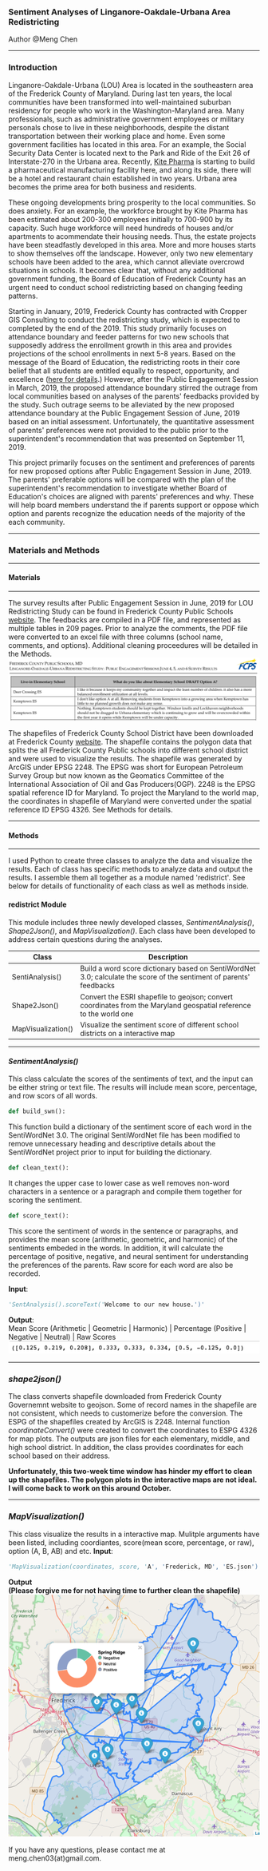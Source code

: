 ### Sentiment Analyses of Linganore-Oakdale-Urbana Area Redistricting

Author @Meng Chen

---------------------------
### Introduction

Linganore-Oakdale-Urbana (LOU) Area is located in the southeastern area of the Frederick County of Maryland. During last ten years, the local communities have been transformed into well-maintained suburban residency for people who work in the Washington-Maryland area. Many professionals, such as administrative government employees or military personals chose to live in these neighborhoods, despite the distant transportation between their working place and home. Even some government facilities has located in this area. For an example, the Social Security Data Center is located next to the Park and Ride of the Exit 26 of Interstate-270 in the Urbana area. Recently, [Kite Pharma](https://www.kitepharma.com) is starting to build a pharmaceutical manufacturing facility here, and along its side, there will be a hotel and restaurant chain established in two years. Urbana area becomes the prime area for both business and residents.

These ongoing developments bring prosperity to the local communities. So does anxiety. For an example, the workforce brought by Kite Pharma has been estimated about 200-300 employees initially to 700-900 by its capacity. Such huge workforce will need hundreds of houses and/or apartments to acommendate their housing needs. Thus, the estate projects have been steadfastly developed in this area. More and more houses starts to show themselves off the landscape. However, only two new elementary schools have been added to the area, which cannot alleviate overcrowd situations in schools. It becomes clear that, without any additional government funding, the Board of Education of Frederick County has an urgent need to conduct school redistricting based on changing feeding patterns.

Starting in January, 2019, Frederick County has contracted with Cropper GIS Consulting to conduct the redistricting study, which is expected to completed by the end of the 2019. This study primarily focuses on attendance boundary and feeder patterns for two new schools that supposedly address the enrollment growth in this area and provides projections of the school enrollments in next 5-8 years. Based on the message of the Board of Education, the redistricting roots in their core belief that all students are entitled equally to respect, opportunity, and excellence ([here for details](https://www.fcps.org/capital-program/linganore-oakdale-urbana-area-redistricting-study).) However, after the Public Engagement Session in March, 2019, the proposed attendance boundary stirred the outrage from local communities based on analyses of the parents' feedbacks provided by the study. Such outrage seems to be alleviated by the new proposed attendance boundary at the Public Engagement Session of June, 2019 based on an initial assessment. Unfortunately, the quantitative assessment of parents' preferences were not provided to the public prior to the superintendent's recommendation that was presented on September 11, 2019.

This project primarily focuses on the sentiment and preferences of parents for new proposed options after Public Engagement Session in June, 2019. The parents' preferable options will be compared with the plan of the superintendent's recommendation to investigate whether Board of Education's choices are aligned with  parents' preferences and why. These will help board members understand the if parents support or oppose which option and parents recognize the education needs of the majority of the each community.

---------------------------

### Materials and Methods

---------------------------

#### Materials

---------------------------

The survey results after Public Engagement Session in June, 2019 for LOU Redistricting Study can be found in Frederick County Public Schools [website](https://www.fcps.org/capital-program/lou-meetings). The feedbacks are compiled in a PDF file, and represented as multiple tables in 209 pages. Prior to analyze the comments, the PDF file were converted to an excel file with three columns (school name, comments, and options). Additional cleaning proceedures will be detailed in the Methods.
![](data/survey_example.png)

The shapefiles of Frederick County School District have been downloaded at Frederick County [website](https://www.frederickcountymd.gov/5969/Download-GIS-Data). The shapefile contains the polygon data that splits the all Frederick County Public schools into different school district and were used to visualize the results. The shapefile was generated by ArcGIS under EPSG 2248. The EPSG was short for European Petroleum Survey Group but now known as the Geomatics Committee of the International Association of Oil and Gas Producers(OGP). 2248 is the EPSG spatial reference ID for Maryland. To project the Maryland to the world map, the coordinates in shapefile of Maryland were converted under the spatial reference ID EPSG 4326. See Methods for details.

---------------------------

#### Methods
___________________________

I used Python to create three classes to analyze the data and visualize the results. Each of class has specific methods to analyze data and output the results. I assemble them all together as a module named 'redistrict'. See below for details of functionality of each class as well as methods inside.

#### redistrict Module
This module includes three newly developed classes, _SentimentAnalysis()_, _Shape2Json()_, and _MapVisualization()_. Each class have been developed to address certain questions during the analyses.

Class  | Description
------ | -----------
SentiAnalysis() | Build a word score dictionary based on SentiWordNet 3.0; calculate the score of the sentiment of parents' feedbacks
Shape2Json() | Convert the ESRI shapefile to geojson; convert coordinates from the Maryland geospatial reference to the world one
MapVisualization() | Visualize the sentiment score of different school districts on a interactive map

---------------------------

#### _SentimentAnalysis()_
This class calculate the scores of the sentiments of text, and the input can be either string or text file. The results will include mean score, percentage, and row scors of all words.

```Python
def build_swn():
```
This function build a dictionary of the sentiment score of each word in the SentiWordNet 3.0. The original SentiWordNet file has been modified to remove unnecessary heading and descriptive details about the SentiWordNet project prior to input for building the dictionary.

```Python
def clean_text():
```
It changes the upper case to lower case as well removes non-word characters in a sentence or a paragraph and compile them together for scoring the sentiment.

```Python
def score_text():
```
This score the sentiment of words in the sentence or paragraphs, and provides the mean score (arithmetic, geometric, and harmonic) of the sentiments embeded in the words. In addition, it will calculate the percentage of positive, negative, and neural sentiment for understanding the preferences of the parents. Raw score for each word are also be recorded.

**Input**:
```python
'SentAnalysis().scoreText('Welcome to our new house.')'
```
**Output**:                                                                 
Mean Score (Arithmetic | Geometric | Harmonic) | Percentage (Positive | Negative | Neutral) | Raw Scores
![](results/result_example1.png)

---------------------------

### _shape2json()_
The class converts shapefile downloaded from Frederick County Governemnt website to geojson. Some of record names in the shapefile are not consistent, which needs to customerize before the conversion.
The ESPG of the shapefiles created by ArcGIS is 2248. Internal function _coordinateConvert()_ were created to convert the coordinates to ESPG 4326 for map plots.
The outputs are json files for each elementary, middle, and high school district.
In addition, the class provides coordinates for each school based on their address.

**Unfortunately, this two-week time window has hinder my effort to clean up the shapefiles. The polygon plots in the interactive maps are not ideal. I will come back to work on this around October.**

---------------------------

### _MapVisualization()_
This class visualize the results in a interactive map. Mulitple arguments have been listed, including coordiantes, score(mean score, percentage, or raw), option (A, B, AB) and etc.
**Input**:
```python
'MapVisualization(coordinates, score, 'A', 'Frederick, MD', 'ES.json').foliumVisual('blue')'
```
**Output**                                              
**(Please forgive me for not having time to further clean the shapefile)**
![](results/result_example2.png)

If you have any questions, please contact me at meng.chen03(at)gmail.com.
